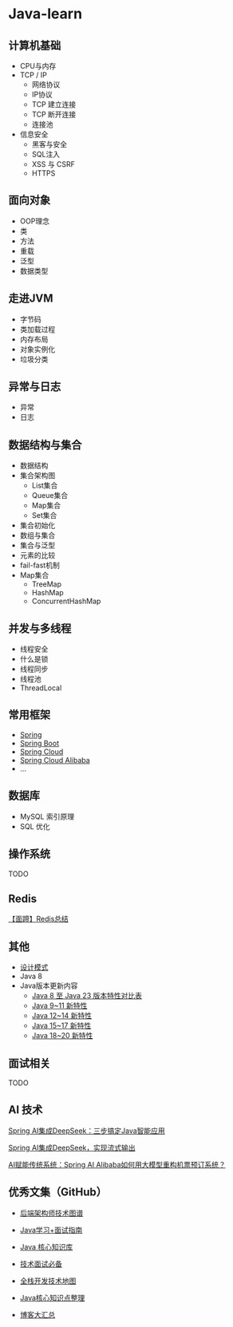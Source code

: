 # Java-learn

## 计算机基础

- CPU与内存
- TCP / IP
  - 网络协议
  - IP协议
  - TCP 建立连接
  - TCP 断开连接
  - 连接池
- 信息安全
  - 黑客与安全
  - SQL注入
  - XSS 与 CSRF
  - HTTPS

## 面向对象

- OOP理念
- 类
- 方法
- 重载
- 泛型
- 数据类型

## 走进JVM

- 字节码
- 类加载过程
- 内存布局
- 对象实例化
- 垃圾分类

## 异常与日志

- 异常
- 日志

## 数据结构与集合

- 数据结构
- 集合架构图
  - List集合
  - Queue集合
  - Map集合
  - Set集合
- 集合初始化
- 数组与集合
- 集合与泛型
- 元素的比较
- fail-fast机制
- Map集合
  - TreeMap
  - HashMap
  - ConcurrentHashMap

## 并发与多线程

- 线程安全
- 什么是锁
- 线程同步
- 线程池
- ThreadLocal

## 常用框架

- [Spring](https://github.com/tyronczt/java-learn/tree/master/Spring)
- [Spring Boot](https://github.com/tyronczt/spring-boot-learning)
- [Spring Cloud](https://github.com/tyronczt/Spring-Cloud-Learning)
- [Spring Cloud Alibaba](https://github.com/tyronczt/spring-cloud-alibaba-learning)
- ...

## 数据库

- MySQL 索引原理
- SQL 优化

## 操作系统

TODO

## Redis

[【面蹄】Redis总结](https://blog.csdn.net/tian330726/article/details/84332830)

## 其他

- [设计模式](https://github.com/tyronczt/java-learn/blob/master/Design%20Pattern/Design%20Pattern.md)
- Java 8
- Java版本更新内容
  - [Java 8 至 Java 23 版本特性对比表](https://tyron.blog.csdn.net/article/details/145800881)
  - [Java 9~11 新特性](https://tyron.blog.csdn.net/article/details/145780907)
  - [Java 12~14 新特性](https://tyron.blog.csdn.net/article/details/145800656)
  - [Java 15~17 新特性](https://tyron.blog.csdn.net/article/details/145811602)
  - [Java 18~20 新特性](https://tyron.blog.csdn.net/article/details/145811786)

## 面试相关

TODO

## AI 技术
[Spring AI集成DeepSeek：三步搞定Java智能应用](https://tyron.blog.csdn.net/article/details/145669294)

[Spring AI集成DeepSeek，实现流式输出](https://tyron.blog.csdn.net/article/details/145670254)

[AI赋能传统系统：Spring AI Alibaba如何用大模型重构机票预订系统？](https://tyron.blog.csdn.net/article/details/145732997)

## 优秀文集（GitHub）

- [后端架构师技术图谱](https://github.com/xingshaocheng/architect-awesome/)

- [Java学习+面试指南](https://github.com/Snailclimb/JavaGuide)

- [ Java 核心知识库](https://github.com/crossoverJie/JCSprout)

- [技术面试必备](https://github.com/CyC2018/CS-Notes)

- [全栈开发技术地图](https://frank-lam.github.io/fullstack-tutorial/)

- [Java核心知识点整理](https://github.com/zaiyunduan123/Java-Summarize)

- [博客大汇总](https://github.com/yangchong211/YCBlogs)

  
